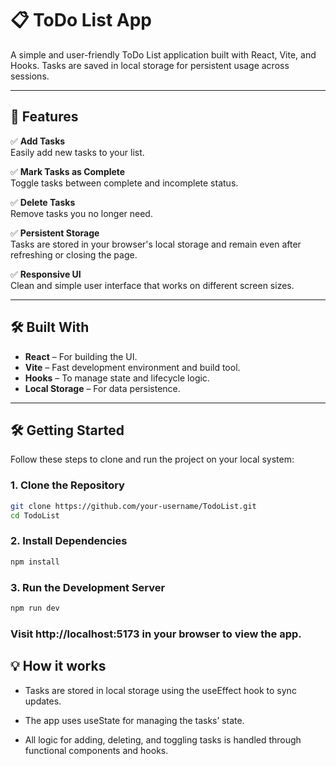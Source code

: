 # 📋 ToDo List App

A simple and user-friendly ToDo List application built with React, Vite, and Hooks. Tasks are saved in local storage for persistent usage across sessions.

---

## 🚀 Features

✅ **Add Tasks**  
Easily add new tasks to your list.

✅ **Mark Tasks as Complete**  
Toggle tasks between complete and incomplete status.

✅ **Delete Tasks**  
Remove tasks you no longer need.

✅ **Persistent Storage**  
Tasks are stored in your browser's local storage and remain even after refreshing or closing the page.

✅ **Responsive UI**  
Clean and simple user interface that works on different screen sizes.

---

## 🛠️ Built With

- **React** – For building the UI.
- **Vite** – Fast development environment and build tool.
- **Hooks** – To manage state and lifecycle logic.
- **Local Storage** – For data persistence.

---

## 🛠️ Getting Started

Follow these steps to clone and run the project on your local system:

### 1. Clone the Repository

```bash
git clone https://github.com/your-username/TodoList.git
cd TodoList
```
### 2. Install Dependencies

```bash
npm install
```
### 3. Run the Development Server
```bash
npm run dev
```
### Visit http://localhost:5173 in your browser to view the app.

## 💡 How it works
- Tasks are stored in local storage using the useEffect hook to sync updates.

- The app uses useState for managing the tasks’ state.

- All logic for adding, deleting, and toggling tasks is handled through functional components and hooks.




